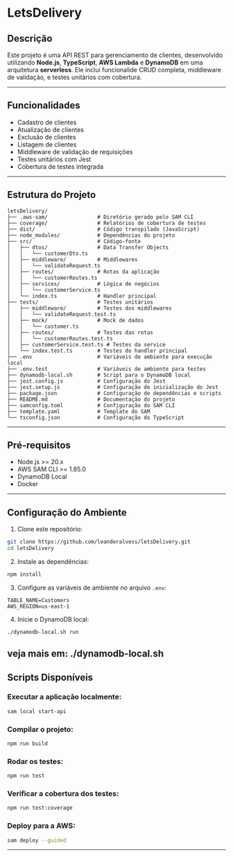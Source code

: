 # LetsDelivery

## Descrição

Este projeto é uma API REST para gerenciamento de clientes, desenvolvido utilizando **Node.js**, **TypeScript**, **AWS Lambda** e **DynamoDB** em uma arquitetura **serverless**. Ele inclui funcionalide CRUD completa, middleware de validação, e testes unitários com cobertura.

---

## Funcionalidades

- Cadastro de clientes
- Atualização de clientes
- Exclusão de clientes
- Listagem de clientes
- Middleware de validação de requisições
- Testes unitários com Jest
- Cobertura de testes integrada

---

## Estrutura do Projeto

```plaintext
letsDelivery/
├── .aws-sam/                # Diretório gerado pelo SAM CLI
├── coverage/                # Relatórios de cobertura de testes
├── dist/                    # Código transpilado (JavaScript)
├── node_modules/            # Dependências do projeto
├── src/                     # Código-fonte
│   ├── dtos/                # Data Transfer Objects
│   │   └── customerDto.ts
│   ├── middleware/          # Middlewares
│   │   └── validateRequest.ts
│   ├── routes/              # Rotas da aplicação
│   │   └── customerRoutes.ts
│   ├── services/            # Lógica de negócios
│   │   └── customerService.ts
│   └── index.ts             # Handler principal
├── tests/                   # Testes unitários
│   ├── middleware/          # Testes dos middlewares
│   │   └── validateRequest.test.ts
│   ├── mock/                # Mock de dados
│   │   └── customer.ts
│   ├── routes/              # Testes das rotas
│   │   └── customerRoutes.test.ts
│   ├── customerService.test.ts # Testes da service
│   └── index.test.ts        # Testes do handler principal
├── .env                     # Variáveis de ambiente para execução local
├── .env.test                # Variáveis de ambiente para testes
├── dynamodb-local.sh        # Script para o DynamoDB local
├── jest.config.js           # Configuração do Jest
├── jest.setup.js            # Configuração de inicialização do Jest
├── package.json             # Configuração de dependências e scripts
├── README.md                # Documentação do projeto
├── samconfig.toml           # Configuração do SAM CLI
├── template.yaml            # Template do SAM
└── tsconfig.json            # Configuração do TypeScript
```

---

## Pré-requisitos

- Node.js >= 20.x
- AWS SAM CLI >= 1.85.0
- DynamoDB Local
- Docker

---

## Configuração do Ambiente

1. Clone este repositório:
```bash
git clone https://github.com/leanderalvess/letsDelivery.git
cd letsDelivery
```

2. Instale as dependências:
```bash
npm install
```

3. Configure as variáveis de ambiente no arquivo `.env`:
```plaintext
TABLE_NAME=Customers
AWS_REGION=us-east-1
```

4. Inicie o DynamoDB local:
```bash
./dynamodb-local.sh run
```
veja mais em: ./dynamodb-local.sh
---

## Scripts Disponíveis

### Executar a aplicação localmente:
```bash
sam local start-api
```

### Compilar o projeto:
```bash
npm run build
```

### Rodar os testes:
```bash
npm run test
```

### Verificar a cobertura dos testes:
```bash
npm run test:coverage
```

### Deploy para a AWS:
```bash
sam deploy --guided
```
---